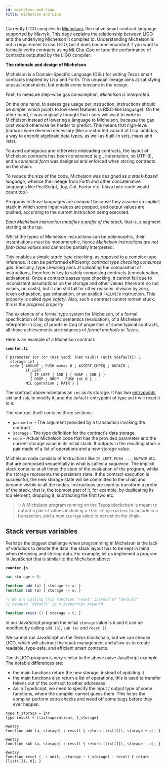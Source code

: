 ```yaml
---
id: michelson-and-ligo
title: Michelson and LIGO
---
```


Currently LIGO compiles to [Michelson](https://tezos.gitlab.io/whitedoc/michelson.html),
the native smart contract language supported by Mavryk. This page explains the
relationship between LIGO and the underlying Michelson it compiles to. Understanding
Michelson is not a requirement to use LIGO, but it does become important if you want
to formally verify contracts using [Mi-Cho-Coq](https://gitlab.com/nomadic-labs/mi-cho-coq/)
or tune the performance of contracts outputted by the LIGO compiler.

**The rationale and design of Michelson**

Michelson is a Domain-Specific Language (DSL) for writing Tezos smart contracts
inspired by Lisp and Forth. This unusual lineage aims at satisfying unusual
constraints, but entails some tensions in the design.

First, to measure step-wise gas consumption, *Michelson is interpreted*.

On the one hand, to assess gas usage per instruction, instructions
should be simple, which points to low-level features (a RISC-like
language). On the other hand, it was originally thought that users
will want to write in Michelson instead of lowering a language to
Michelson, because the gas cost would otherwise be harder to
predict. This means that *high-level features* were deemed necessary
(like a restricted variant of Lisp lambdas, a way to encode algebraic
data types, as well as built-in sets, maps and lists).

To avoid ambiguous and otherwise misleading contracts, the layout of
Michelson contracts has been constrained (e.g., indentation, no
UTF-8), and a *canonical form* was designed and enforced when storing
contracts on the chain.

To reduce the size of the code, Michelson was designed as *a
stack-based language*, whence the lineage from Forth and other
concatenative languages like PostScript, Joy, Cat, Factor etc. (Java
byte-code would count too.)

Programs in those languages are *compact* because they assume an
implicit stack in which some input values are popped, and output
values are pushed, according to the current instruction being
executed.

*Each Michelson instruction modifies a prefix of the stack*, that is,
a segment starting at the top.

Whilst the types of Michelson instructions can be polymorphic, their
instantiations must be monomorphic, hence *Michelson instructions are
not first-class values* and cannot be partially interpreted.

This enables a simple *static type checking*, as opposed to a complex
type inference. It can be performed efficiently: *contract type
checking consumes gas*. Basically, type checking aims at validating
the composition of instructions, therefore is key to safely composing
contracts (concatenation, activations). Once a contract passes type
checking, it cannot fail due to inconsistent assumptions on the
storage and other values (there are no null values, no casts), but it
can still fail for other reasons: division by zero, token exhaustion,
gas exhaustion, or an explicit `FAILWITH` instruction. This property
is called *type safety*. Also, such a contract cannot remain stuck:
this is the *progress property*.

The existence of a formal type system for Michelson, of a formal
specification of its dynamic semantics (evaluation), of a Michelson
interpreter in Coq, of proofs in Coq of properties of some typical
contracts, all those achievements are instances of *formal methods in
Tezos*.

Here is an example of a Michelson contract.

**`counter.tz`**
```michelson
{ parameter (or (or (nat %add) (nat %sub)) (unit %default)) ;
  storage int ;
  code { AMOUNT ; PUSH mumav 0 ; ASSERT_CMPEQ ; UNPAIR ;
         IF_LEFT
           { IF_LEFT { ADD } { SWAP ; SUB } }
           { DROP ; DROP ; PUSH int 0 } ;
         NIL operation ; PAIR } }
```

The contract above maintains an `int` as its storage. It has two
[entrypoints](https://tezos.gitlab.io/whitedoc/michelson.html#entrypoints),
`add` and `sub`, to modify it, and the `default` entrypoint of type
`unit` will reset it to `0`.

The contract itself contains three sections:
- `parameter` - The argument provided by a transaction invoking the contract.
- `storage` - The type definition for the contract's data storage.
- `code` - Actual Michelson code that has the provided parameter and
  the current storage value in its initial stack. It outputs in the
  resulting stack a pair made of a list of operations and a new
  storage value.

Michelson code consists of *instructions* like `IF_LEFT`, `PUSH ...`,
`UNPAIR` etc. that are composed sequentially in what is called a
*sequence*. The implicit stack contains at all times the state of the
evaluation of the program, whilst the storage represents the
persistent state. If the contract execution is successful, the new
storage state will be committed to the chain and become visible to all
the nodes. Instructions are used to transform a prefix of the stack,
that is, the topmost part of it, for example, by duplicating its top
element, dropping it, subtracting the first two etc.

> 💡 A Michelson program running on the Tezos blockchain is meant to
> output a pair of values including a `list of operations` to include
> in a transaction, and a new `storage` value to persist on the chain.

## Stack versus variables

Perhaps the biggest challenge when programming in Michelson is the
lack of *variables* to denote the data: the stack layout has to be
kept in mind when retrieving and storing data. For example, let us
implement a program in JavaScript that is similar to the Michelson
above:

**`counter.js`**
```javascript
var storage = 0;

function add (a) { storage += a; }
function sub (a) { storage -= a; }

// We are calling this function "reset" instead of "default"
// because `default` is a Javascript keyword

function reset () { storage = 0; }
```

In our JavaScript program the initial `storage` value is `0` and it
can be modified by calling `add (a)`, `sub (a)` and `reset ()`.

We cannot run JavaScript on the Tezos blockchain, but we can choose
LIGO, which will abstract the stack management and allow us to create
readable, type-safe, and efficient smart contracts.

The JsLIGO program is very similar to the above naive JavaScript example.
The notable differences are:

* the main functions return the new storage, instead of updating it
* the main functions also return a list of operations, this is used to transfer tokens out of the contract to other addresses
* As in TypeScript, we need to specify the input / output type of some functions, where the compiler cannot guess them. This helps the compiler perform extra checks and weed off some bugs before they ever happen.

```jsligo
type t_storage = int
type result = [list<operation>, t_storage]

@entry
function add (a, storage) : result { return [list([]), storage + a]; }

@entry
function sub (a, storage) : result { return [list([]), storage - a]; }

@entry
function reset (_ : unit, _storage : t_storage) : result { return [list([]), 0]; }
```

<!-- updated use of entry -->